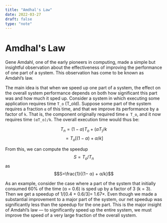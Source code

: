 ```yaml
---
title: "Amdhal's Law"
date: 2022-03-27
draft: false
type: "note"
---
```


# Amdhal's Law

Gene Amdahl, one of the early pioneers in computing, made a simple but insightful observation about the effectiveness of improving the performance of one part of a system. This observation has come to be known as Amdahl’s law.

The main idea is that when we speed up one part of a system, the effect on the overall system performance depends on both how significant this part was and how much it sped up. Consider a system in which executing some application requires time `T_o` (T_old). Suppose some part of the system requires a fraction `α` of this time, and that we improve its performance by a factor of `k`. That is, the component originally required time `α T_o`, and it now requires time `(αT_o)/k`. The overall execution time would thus be:

$$T_n = (1− \alpha)T_o + (αT_)/k$$
$$= T_o[(1− \alpha) + \alpha / k]$$

From this, we can compute the speedup $$S = T_o/T_n$$ as
$$S=\frac{1}{(1− α) + α/k}$$

As an example, consider the case where a part of the system that initially consumed 60% of the time (α = 0.6) is sped up by a factor of 3 (k = 3). Then we get a speedup of 1/[0.4 + 0.6/3]= 1.67×. Even though we made a substantial improvement to a major part of the system, our net speedup was significantly less than the speedup for the one part. This is the major insight of Amdahl’s law — to significantly speed up the entire system, we must improve the speed of a very large fraction of the overall system.
